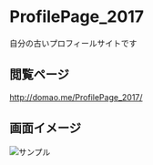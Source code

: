 # ProfilePage_2017
自分の古いプロフィールサイトです

## 閲覧ページ
http://domao.me/ProfilePage_2017/

## 画面イメージ
![サンプル](https://raw.githubusercontent.com/Dosugamea/ProfilePage_2017/master/image/sonohen.PNG "サンプル")